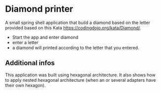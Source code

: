 # Diamond printer

A small spring shell application that build a diamond based on the letter provided based on this Kata https://codingdojo.org/kata/Diamond/.

- Start the app and enter diamond
- enter a letter
- a diamond will printed according to the letter that you entered.

## Additional infos

This application was built using hexagonal architecture.
It also shows how to apply nested hexagonal architecture (when an or several adapters have their own hexagon).
